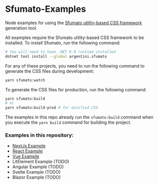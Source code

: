 # Sfumato-Examples

Node examples for using the [Sfumato utility-based CSS framework](https://github.com/argentini/Argentini.Sfumato) generation tool.

All examples require the Sfumato utility-based CSS framework to be installed. To install Sfumato, run the following command:

```bash
# You will need to have .NET 8.0 runtime installed
dotnet tool install --global argentini.sfumato
```

For any of these projects, you need to run the following command to generate the CSS files during development:

```bash
yarn sfumato:watch
```

To generate the CSS files for production, run the following command:

```bash
yarn sfumato:build
# or
yarn sfumato:build-prod # for minified CSS
```

The examples in this repo already run the `sfumato:build` command when you execute the `yarn build` command for building the project.

### Examples in this repository:

- [NextJs Example](./nextjs-sfumato)
- [React Example](./react-sfumato)
- [Vue Example](./vue-sfumato)
- LitElement Example (TODO)
- Angular Example (TODO)
- Svelte Example (TODO)
- Blazor Example (TODO)